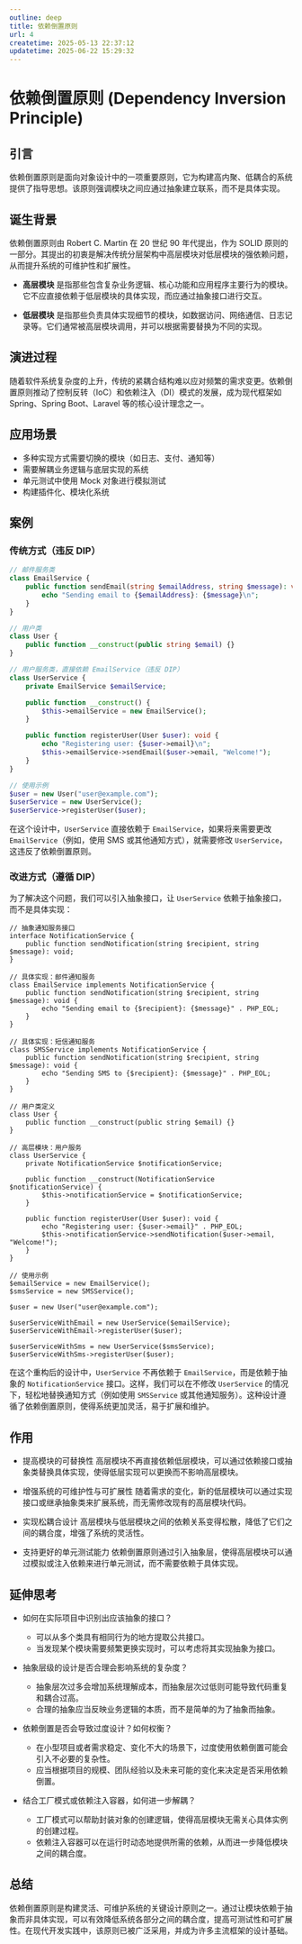 ```yaml
---
outline: deep
title: 依赖倒置原则
url: 4
createtime: 2025-05-13 22:37:12
updatetime: 2025-06-22 15:29:32
---
```


# 依赖倒置原则 (Dependency Inversion Principle)

## 引言
依赖倒置原则是面向对象设计中的一项重要原则，它为构建高内聚、低耦合的系统提供了指导思想。该原则强调模块之间应通过抽象建立联系，而不是具体实现。

## 诞生背景
依赖倒置原则由 Robert C. Martin 在 20 世纪 90 年代提出，作为 SOLID 原则的一部分。其提出的初衷是解决传统分层架构中高层模块对低层模块的强依赖问题，从而提升系统的可维护性和扩展性。

- **高层模块** 是指那些包含复杂业务逻辑、核心功能和应用程序主要行为的模块。它不应直接依赖于低层模块的具体实现，而应通过抽象接口进行交互。
  
- **低层模块** 是指那些负责具体实现细节的模块，如数据访问、网络通信、日志记录等。它们通常被高层模块调用，并可以根据需要替换为不同的实现。

## 演进过程
随着软件系统复杂度的上升，传统的紧耦合结构难以应对频繁的需求变更。依赖倒置原则推动了控制反转（IoC）和依赖注入（DI）模式的发展，成为现代框架如 Spring、Spring Boot、Laravel 等的核心设计理念之一。

## 应用场景
- 多种实现方式需要切换的模块（如日志、支付、通知等）
- 需要解耦业务逻辑与底层实现的系统
- 单元测试中使用 Mock 对象进行模拟测试
- 构建插件化、模块化系统

## 案例
### 传统方式（违反 DIP）
```php
// 邮件服务类
class EmailService {
    public function sendEmail(string $emailAddress, string $message): void {
        echo "Sending email to {$emailAddress}: {$message}\n";
    }
}

// 用户类
class User {
    public function __construct(public string $email) {}
}

// 用户服务类，直接依赖 EmailService（违反 DIP）
class UserService {
    private EmailService $emailService;

    public function __construct() {
        $this->emailService = new EmailService();
    }

    public function registerUser(User $user): void {
        echo "Registering user: {$user->email}\n";
        $this->emailService->sendEmail($user->email, "Welcome!");
    }
}

// 使用示例
$user = new User("user@example.com");
$userService = new UserService();
$userService->registerUser($user);
```

在这个设计中，`UserService` 直接依赖于 `EmailService`，如果将来需要更改 `EmailService`（例如，使用 SMS 或其他通知方式），就需要修改 `UserService`，这违反了依赖倒置原则。

### 改进方式（遵循 DIP）
为了解决这个问题，我们可以引入抽象接口，让 `UserService` 依赖于抽象接口，而不是具体实现：

```
// 抽象通知服务接口
interface NotificationService {
    public function sendNotification(string $recipient, string $message): void;
}

// 具体实现：邮件通知服务
class EmailService implements NotificationService {
    public function sendNotification(string $recipient, string $message): void {
        echo "Sending email to {$recipient}: {$message}" . PHP_EOL;
    }
}

// 具体实现：短信通知服务
class SMSService implements NotificationService {
    public function sendNotification(string $recipient, string $message): void {
        echo "Sending SMS to {$recipient}: {$message}" . PHP_EOL;
    }
}

// 用户类定义
class User {
    public function __construct(public string $email) {}
}

// 高层模块：用户服务
class UserService {
    private NotificationService $notificationService;

    public function __construct(NotificationService $notificationService) {
        $this->notificationService = $notificationService;
    }

    public function registerUser(User $user): void {
        echo "Registering user: {$user->email}" . PHP_EOL;
        $this->notificationService->sendNotification($user->email, "Welcome!");
    }
}

// 使用示例
$emailService = new EmailService();
$smsService = new SMSService();

$user = new User("user@example.com");

$userServiceWithEmail = new UserService($emailService);
$userServiceWithEmail->registerUser($user);

$userServiceWithSms = new UserService($smsService);
$userServiceWithSms->registerUser($user);
```

在这个重构后的设计中，`UserService` 不再依赖于 `EmailService`，而是依赖于抽象的 `NotificationService` 接口。这样，我们可以在不修改 `UserService` 的情况下，轻松地替换通知方式（例如使用 `SMSService` 或其他通知服务）。这种设计遵循了依赖倒置原则，使得系统更加灵活，易于扩展和维护。

## 作用
- 提高模块的可替换性
高层模块不再直接依赖低层模块，可以通过依赖接口或抽象类替换具体实现，使得低层实现可以更换而不影响高层模块。

- 增强系统的可维护性与可扩展性
随着需求的变化，新的低层模块可以通过实现接口或继承抽象类来扩展系统，而无需修改现有的高层模块代码。

- 实现松耦合设计
高层模块与低层模块之间的依赖关系变得松散，降低了它们之间的耦合度，增强了系统的灵活性。

- 支持更好的单元测试能力
依赖倒置原则通过引入抽象层，使得高层模块可以通过模拟或注入依赖来进行单元测试，而不需要依赖于具体实现。


## 延伸思考
- 如何在实际项目中识别出应该抽象的接口？
  - 可以从多个类具有相同行为的地方提取公共接口。
  - 当发现某个模块需要频繁更换实现时，可以考虑将其实现抽象为接口。

- 抽象层级的设计是否合理会影响系统的复杂度？
  - 抽象层次过多会增加系统理解成本，而抽象层次过低则可能导致代码重复和耦合过高。
  - 合理的抽象应当反映业务逻辑的本质，而不是简单的为了抽象而抽象。

- 依赖倒置是否会导致过度设计？如何权衡？
  - 在小型项目或者需求稳定、变化不大的场景下，过度使用依赖倒置可能会引入不必要的复杂性。
  - 应当根据项目的规模、团队经验以及未来可能的变化来决定是否采用依赖倒置。

- 结合工厂模式或依赖注入容器，如何进一步解耦？
  - 工厂模式可以帮助封装对象的创建逻辑，使得高层模块无需关心具体实例的创建过程。
  - 依赖注入容器可以在运行时动态地提供所需的依赖，从而进一步降低模块之间的耦合度。

## 总结
依赖倒置原则是构建灵活、可维护系统的关键设计原则之一。通过让模块依赖于抽象而非具体实现，可以有效降低系统各部分之间的耦合度，提高可测试性和可扩展性。在现代开发实践中，该原则已被广泛采用，并成为许多主流框架的设计基础。